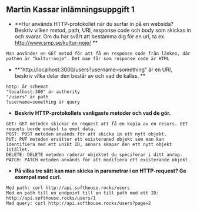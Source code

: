 **Martin Kassar inlämningsuppgift 1**
----
* **Hur används HTTP-protokollet när du surfar in på en websida? Beskriv vilken metod, path, URI, response code och body som skickas in och svarar. Om du har svårt att bestämma dig för en url, ta ex. http://www.smp.se/kultur-noje/ **

```
Man använder en GET metod för att få en response code från länken, där pathen är "kultur-noje". Det man får som response code är HTML
```



* **"http://localhost:3000/users?username=something" är en URI, beskriv vilka delar den består av och vad de kallas.
**
```
http: är schemat
"localhost:300" är authority
"/users" är path
?username=something är query

```


* **Beskriv HTTP-protokollets vanligaste metoder och vad de gör.**
 ```
GET: GET metoden skickar en request att få en kopia av en resurs. GET requets borde endast ta emot data.
POST: POST metoden används för att skicka in ett nytt objekt.
PUT: PUT metoden ersätter ett existeraned objekt som man kan identifiera med ett unikt ID, annars skapar den ett nytt objekt istället.
DELETE: DELETE metoden raderar objektet du speciferar i ditt anrop.
PATCH: PATCH metoden används för att modifiera ett existerande objekt.
 ```

 
  * **På vilka tre sätt kan man skicka in parametrar i en HTTP-request? Ge exempel med curl.**
 ```
Med path: curl http://api.softhouse.rocks/users
Med en path till en endpoint till en till path med ett ID: http://api.softhouse.rocks/users/1
Med query: curl http://api.softhouse.rocks/users?page=2

 ```
